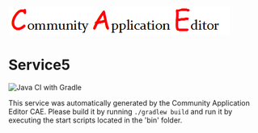 ![CAE](https://github.com/GHProjectsTest/microservice-217/blob/master/img/logo.png)  

Service5
===================
![Java CI with Gradle](https://github.com/GHProjectsTest/microservice-217/workflows/Java%20CI%20with%20Gradle/badge.svg?branch=master)

This service was automatically generated by the Community Application Editor CAE. Please build it by running `./gradlew build` and run it by executing the start scripts located in the 'bin' folder.
